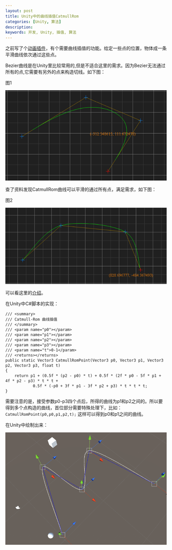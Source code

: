 ```yaml
---
layout: post
title: Unity中的曲线插值CatmullRom
categories: [Unity, 算法]
description: 
keywords: 开发, Unity, 插值, 算法
---
```


之前写了个[动画插件](https://github.com/liangddyy/TweenUtil)，有个需要曲线插值的功能。给定一些点的位置，物体成一条平滑曲线依次通过这些点。

Bezier曲线是在Unity里比较常用的,但是不适合这里的需求。因为Bezier无法通过所有的点,它需要有另外的点来构造切线。如下图：

图1

![Bezeir](\Img\Unity\Spline\Bezeir.png)

查了资料发现CatmullRom曲线可以平滑的通过所有点，满足需求，如下图：

图2

![CatmullRom](\Img\Unity\Spline\CatmullRom.png)

可以看这里的[介绍](https://en.wikipedia.org/wiki/Centripetal_Catmull%E2%80%93Rom_spline)。

在Unity中C#脚本的实现：


```
/// <summary>
/// Catmull-Rom 曲线插值
/// </summary>
/// <param name="p0"></param>
/// <param name="p1"></param>
/// <param name="p2"></param>
/// <param name="p3"></param>
/// <param name="t">0-1</param>
/// <returns></returns>
public static Vector3 CatmullRomPoint(Vector3 p0, Vector3 p1, Vector3 p2, Vector3 p3, float t)
{
    return p1 + (0.5f * (p2 - p0) * t) + 0.5f * (2f * p0 - 5f * p1 + 4f * p2 - p3) * t * t +
            0.5f * (-p0 + 3f * p1 - 3f * p2 + p3) * t * t * t;
}
```

需要注意的是，接受参数p0-p3四个点后，所得的曲线为p1和p2之间的。所以要得到多个点构造的曲线，首位部分需要特殊处理下，比如：`CatmullRomPoint(p0,p0,p1,p2,t);` 这样可以得到p0和p1之间的曲线。

在Unity中绘制出来：

![CatmullRom-Unity](\Img\Unity\Spline\CatmullRom-Unity.png)


